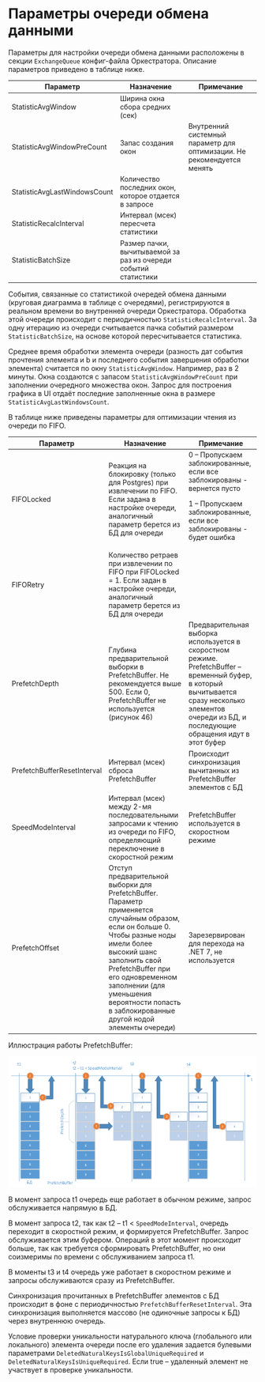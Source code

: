 # Параметры очереди обмена данными 

Параметры для настройки очереди обмена данными расположены в секции `ExchangeQueue` конфиг-файла Оркестратора. Описание параметров приведено в таблице ниже. 

| Параметр                     | Назначение                          | Примечание             |
| ---------------------------- | ----------------------------------- | ---------------------- |
| StatisticAvgWindow           | Ширина окна сбора средних (сек)     |                        |
| StatisticAvgWindowPreCount   | Запас создания окон                 | Внутренний системный параметр для оптимизации. Не рекомендуется менять |
| StatisticAvgLastWindowsCount | Количество последних окон, которое отдается в запросе |      |
| StatisticRecalcInterval      | Интервал (мсек) пересчета статистики |                       |
| StatisticBatchSize           | Размер пачки, вычитываемой за раз из очереди событий статистики |  |

События, связанные со статистикой очередей обмена данными (круговая диаграмма в таблице с очередями), регистрируются в реальном времени во внутренней очереди Оркестратора. Обработка этой очереди происходит с периодичностью `StatisticRecalcInterval`. За одну итерацию из очереди считывается пачка событий размером `StatisticBatchSize`, на основе которой пересчитывается статистика.

Среднее время обработки элемента очереди (разность дат события прочтения элемента и b и последнего события завершения обработки элемента) считается по окну `StatisticAvgWindow`. Например, раз в 2 минуты. Окна создаются с запасом `StatisticAvgWindowPreCount` при заполнении очередного множества окон. Запрос для построения графика в UI отдаёт последние заполненные окна в размере `StatisticAvgLastWindowsCount`.

В таблице ниже приведены параметры для оптимизации чтения из очереди по FIFO.

| Параметр         | Назначение                    | Примечание             |
| ---------------- | ----------------------------- | ---------------------- |
| FIFOLocked       | Реакция на блокировку (только для Postgres) при извлечении по FIFO. Если задана в настройке очереди, аналогичный параметр берется из БД для очереди | 0 – Пропускаем заблокированные, если все заблокированы - вернется пусто <p>1 – Пропускаем заблокированные, если все заблокированы - будет ошибка </p> |
| FIFORetry        | Количество ретраев при извлечении по FIFO при FIFOLocked = 1. Если задан в настройке очереди, аналогичный параметр берется из БД для очереди |             |
| PrefetchDepth    | Глубина предварительной выборки в PrefetchBuffer. Не рекомендуется выше 500. Если 0, PrefetchBuffer не используется (рисунок 46) | Предварительная выборка используется в скоростном режиме. PrefetchBuffer – временный буфер, в который вычитывается сразу несколько элементов очереди из БД, и последующие обращения идут в этот буфер |
| PrefetchBufferResetInterval | Интервал (мсек) сброса PrefetchBuffer | Происходит синхронизация вычитанных из PrefetchBuffer элементов с БД |
| SpeedModeInterval | Интервал (мсек) между 2-мя последовательными запросами к чтению из очереди по FIFO, определяющий переключение в скоростной режим | PrefetchBuffer используется в скоростном режиме |
| PrefetchOffset   | Отступ предварительной выборки для PrefetchBuffer. Параметр применяется случайным образом, если он больше 0. Чтобы разные ноды имели более высокий шанс заполнить свой PrefetchBuffer при его одновременном заполнении (для уменьшения вероятности попасть в заблокированные другой нодой элементы очереди) | Зарезервирован для перехода на .NET 7, не используется |

Иллюстрация работы PrefetchBuffer:

![](<../../../.gitbook/assets/prefetch-buffer.png>)

В момент запроса t1 очередь еще работает в обычном режиме, запрос обслуживается напрямую в БД. 

В момент запроса t2, так как t2 – t1 < `SpeedModeInterval`, очередь переходит в скоростной режим, и формируется PrefetchBuffer. Запрос обслуживается этим буфером. Операций в этот момент происходит больше, так как требуется сформировать PrefetchBuffer, но они соизмеримы по времени с обслуживанием запроса t1.

В моменты t3 и t4 очередь уже работает в скоростном режиме и запросы обслуживаются сразу из PrefetchBuffer.

Синхронизация прочитанных в PrefetchBuffer элементов с БД происходит в фоне с периодичностью `PrefetchBufferResetInterval`. Эта синхронизация выполняется массово (не одиночные запросы к БД) через внутреннюю очередь.

Условие проверки уникальности натурального ключа (глобального или локального) элемента очереди после его удаления задается булевыми параметрами `DeletedNaturalKeysIsGlobalUniqueRequired` и `DeletedNaturalKeysIsUniqueRequired`. Если true – удаленный элемент не участвует в проверке уникальности.
